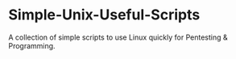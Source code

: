 # Simple-Unix-Useful-Scripts
A collection of simple scripts to use Linux quickly for Pentesting &amp; Programming.
